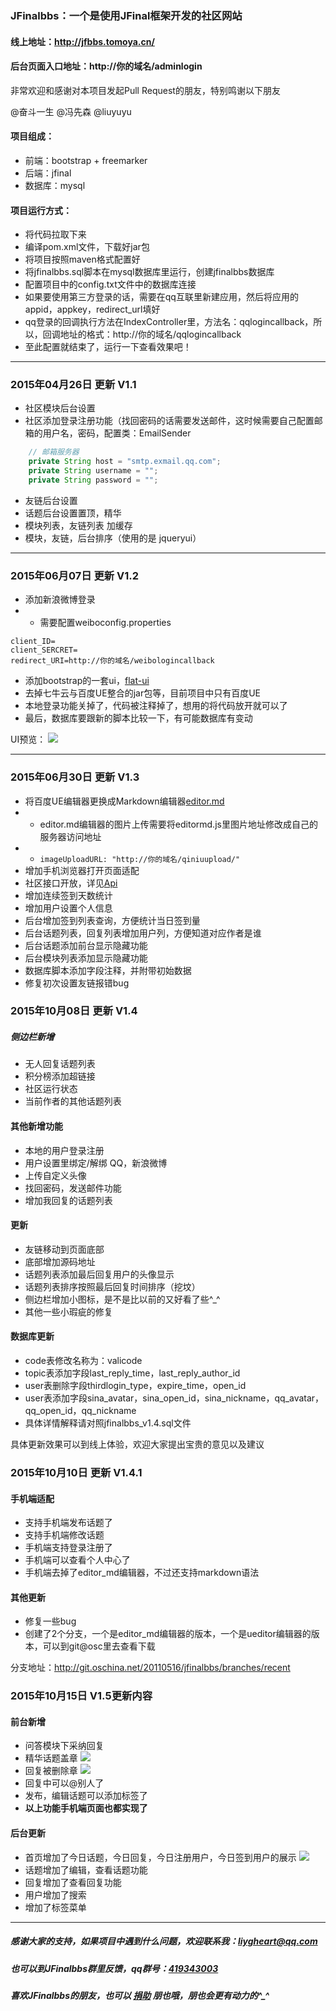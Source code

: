 ### JFinalbbs：一个是使用JFinal框架开发的社区网站
#### 线上地址：http://jfbbs.tomoya.cn/
#### 后台页面入口地址：http://你的域名/adminlogin

非常欢迎和感谢对本项目发起Pull Request的朋友，特别鸣谢以下朋友

@奋斗一生 @冯先森 @liuyuyu 

#### 项目组成：
* 前端：bootstrap + freemarker
* 后端：jfinal 
* 数据库：mysql

#### 项目运行方式：
* 将代码拉取下来
* 编译pom.xml文件，下载好jar包
* 将项目按照maven格式配置好
* 将jfinalbbs.sql脚本在mysql数据库里运行，创建jfinalbbs数据库
* 配置项目中的config.txt文件中的数据库连接
* 如果要使用第三方登录的话，需要在qq互联里新建应用，然后将应用的appid，appkey，redirect_url填好
* qq登录的回调执行方法在IndexController里，方法名：qqlogincallback，所以，回调地址的格式：http://你的域名/qqlogincallback
* 至此配置就结束了，运行一下查看效果吧！

---
### 2015年04月26日 更新 V1.1
- 社区模块后台设置
- 社区添加登录注册功能（找回密码的话需要发送邮件，这时候需要自己配置邮箱的用户名，密码，配置类：EmailSender

```java
    // 邮箱服务器
    private String host = "smtp.exmail.qq.com";
    private String username = "";
    private String password = "";
```
- 友链后台设置
- 话题后台设置置顶，精华
- 模块列表，友链列表 加缓存
- 模块，友链，后台排序（使用的是 jqueryui）

---
### 2015年06月07日 更新 V1.2
- 添加新浪微博登录
- - 需要配置weiboconfig.properties
```
client_ID=
client_SERCRET=
redirect_URI=http://你的域名/weibologincallback
```

- 添加bootstrap的一套ui，[flat-ui](http://www.bootcss.com/p/flat-ui/)
- 去掉七牛云与百度UE整合的jar包等，目前项目中只有百度UE
- 本地登录功能关掉了，代码被注释掉了，想用的将代码放开就可以了
- 最后，数据库要跟新的脚本比较一下，有可能数据库有变动

UI预览：
![](https://dn-outside.qbox.me/QQ20150607-1.png)

---
### 2015年06月30日 更新 V1.3

- 将百度UE编辑器更换成Markdown编辑器[editor.md](http://git.oschina.net/pandao/editor.md)
- - editor.md编辑器的图片上传需要将editormd.js里图片地址修改成自己的服务器访问地址
- - `imageUploadURL: "http://你的域名/qiniuupload/"`
- 增加手机浏览器打开页面适配
- 社区接口开放，详见[Api](http://jfbbs.tomoya.cn/api)
- 增加连续签到天数统计
- 增加用户设置个人信息
- 后台增加签到列表查询，方便统计当日签到量
- 后台话题列表，回复列表增加用户列，方便知道对应作者是谁
- 后台话题添加前台显示隐藏功能
- 后台模块列表添加显示隐藏功能
- 数据库脚本添加字段注释，并附带初始数据
- 修复初次设置友链报错bug

### 2015年10月08日 更新 V1.4

##### 侧边栏新增

- 无人回复话题列表
- 积分榜添加超链接
- 社区运行状态
- 当前作者的其他话题列表

#### 其他新增功能

- 本地的用户登录注册
- 用户设置里绑定/解绑 QQ，新浪微博
- 上传自定义头像
- 找回密码，发送邮件功能
- 增加我回复的话题列表

#### 更新

- 友链移动到页面底部
- 底部增加源码地址
- 话题列表添加最后回复用户的头像显示
- 话题列表排序按照最后回复时间排序（挖坟）
- 侧边栏增加小图标，是不是比以前的又好看了些^_^
- 其他一些小瑕疵的修复

#### 数据库更新
- code表修改名称为：valicode
- topic表添加字段last_reply_time，last_reply_author_id
- user表删除字段thirdlogin_type，expire_time，open_id
- user表添加字段sina_avatar，sina_open_id，sina_nickname，qq_avatar，qq_open_id，qq_nickname
- 具体详情解释请对照jfinalbbs_v1.4.sql文件


具体更新效果可以到线上体验，欢迎大家提出宝贵的意见以及建议


### 2015年10月10日 更新 V1.4.1

#### 手机端适配

- 支持手机端发布话题了
- 支持手机端修改话题
- 手机端支持登录注册了
- 手机端可以查看个人中心了
- 手机端去掉了editor_md编辑器，不过还支持markdown语法

#### 其他更新

- 修复一些bug
- 创建了2个分支，一个是editor_md编辑器的版本，一个是ueditor编辑器的版本，可以到git@osc里去查看下载

分支地址：http://git.oschina.net/20110516/jfinalbbs/branches/recent


### 2015年10月15日 V1.5更新内容

#### 前台新增
- 问答模块下采纳回复
- 精华话题盖章
![](http://i13.tietuku.com/8ec3c165cacabb0e.png)
- 回复被删除章
![](http://i13.tietuku.com/392f555f2f56726e.png)
- 回复中可以@别人了
- 发布，编辑话题可以添加标签了
- **以上功能手机端页面也都实现了**

#### 后台更新
- 首页增加了今日话题，今日回复，今日注册用户，今日签到用户的展示
![](http://i11.tietuku.com/2f77fe56f5dc06fb.png)
- 话题增加了编辑，查看话题功能
- 回复增加了查看回复功能
- 用户增加了搜索
- 增加了标签菜单

------

##### 感谢大家的支持，如果项目中遇到什么问题，欢迎联系我：[liygheart@qq.com](mailto:liygheart@qq.com)
##### 也可以到JFinalbbs群里反馈，qq群号：[419343003](http://shang.qq.com/wpa/qunwpa?idkey=c130a2aea2fa297b67d39eca4531bcf878735eecd3fe7645d49d8c7f5458147e)
##### 喜欢JFinalbbs的朋友，也可以 [捐助](http://jfbbs.tomoya.cn/donate) 朋也哦，朋也会更有动力的^_^